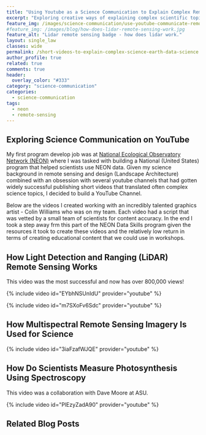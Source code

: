 ```yaml
---
title: "Using Youtube as a Science Communication to Explain Complex Remote Sensing Topics"
excerpt: "Exploring creative ways of explaining complex scientific topics to broad audiences using YouTube"
feature_img: /images/science-communication/use-youtube-communicate-remote-sensing-science.png
#feature_img: /images/blog/how-does-lidar-remote-sensing-work.jpg
feature_alt: "Lidar remote sensing badge - how does lidar work."
layout: single_law
classes: wide
permalink: /short-videos-to-explain-complex-science-earth-data-science
author_profile: true
related: true
comments: true
header:
  overlay_color: "#333"
category: "science-communication"
categories:
  - science-communication
tags:
  - neon
  - remote-sensing
---
```


## Exploring Science Communication on YouTube

My first program develop job was at [National Ecological Observatory Network (NEON)](https://www.neonscience.org)
 where I was tasked with building a National (United States) program that helped
 scientists use NEON data. Given my science background in remote sensing and design
 (Landscape Architecture) combined with an obsession with several youtube 
 channels that had gotten widely successful publishing short videos that 
 translated often complex science topics, 
 I decided to build a YouTube Channel. 

 Below are the videos I created working with an incredibly talented graphics
 artist - Colin Williams who was on my team. Each video had a script that was 
 vetted by a small team of scientists for content accuracy. In the end I took
 a step away frm this part of the NEON Data Skills program given the resources it 
 took to create these videos and the relatively low return in terms of creating 
 educational content that we could use in workshops. 

## How Light Detection and Ranging (LiDAR) Remote Sensing Works
This video was the most successful and now has over 800,000 views!

{% include video id="EYbhNSUnIdU" provider="youtube" %}

{% include video id="m7SXoFv6Sdc" provider="youtube" %}

## How Multispectral Remote Sensing Imagery Is Used for Science

{% include video id="3iaFzafWJQE" provider="youtube" %}


## How Do Scientists Measure Photosynthesis Using Spectroscopy

This video was a collaboration with Dave Moore at ASU.

{% include video id="PlEzyZadA90" provider="youtube" %}

## Related Blog Posts
